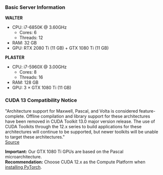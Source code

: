 ### Basic Server Information
**WALTER**
- CPU: i7-6850K @ 3.60GHz
  - Cores: 6
  - Threads: 12
- RAM: 32 GB
- GPU: RTX 2080 Ti (11 GB) + GTX 1080 Ti (11 GB)

**PLASTER**
- CPU: i7-5960X @ 3.00GHz
  - Cores: 8
  - Threads: 16
- RAM: 128 GB
- GPU: 3 × GTX 1080 Ti (11 GB)

### CUDA 13 Compatibility Notice
"Architecture support for Maxwell, Pascal, and Volta is considered feature-complete. Offline compilation and library support for these architectures have been removed in CUDA Toolkit 13.0 major version release. The use of CUDA Toolkits through the 12.x series to build applications for these architectures will continue to be supported, but newer toolkits will be unable to target these architectures."\
[Source](https://docs.nvidia.com/cuda/cuda-toolkit-release-notes/index.html#deprecated-architectures)

**Important:** Our GTX 1080 Ti GPUs are based on the Pascal microarchitecture.\
**Recommendation:** Choose CUDA 12.x as the Compute Platform when [installing PyTorch](https://pytorch.org/get-started/locally/).

